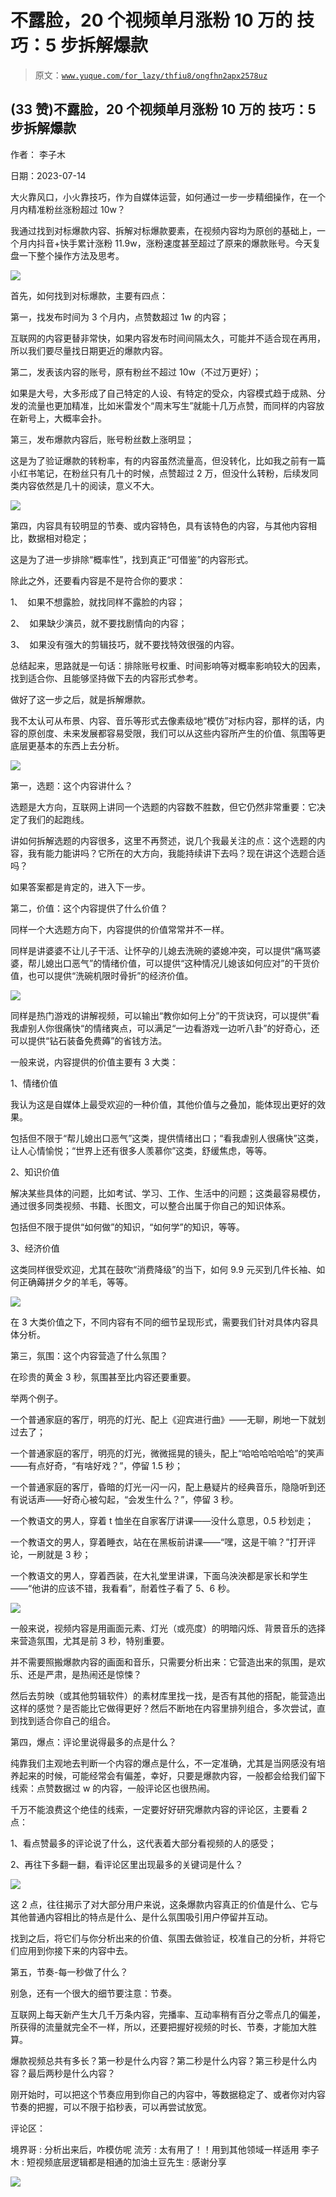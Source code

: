 # 不露脸，20 个视频单月涨粉 10 万的 技巧：5 步拆解爆款

> 原文：[`www.yuque.com/for_lazy/thfiu8/ongfhn2apx2578uz`](https://www.yuque.com/for_lazy/thfiu8/ongfhn2apx2578uz)



## (33 赞)不露脸，20 个视频单月涨粉 10 万的 技巧：5 步拆解爆款 

作者： 李子木 

日期：2023-07-14 

大火靠风口，小火靠技巧，作为自媒体运营，如何通过一步一步精细操作，在一个月内精准粉丝涨粉超过 10w？ 

我通过找到对标爆款内容、拆解对标爆款要素，在视频内容均为原创的基础上，一个月内抖音+快手累计涨粉 11.9w，涨粉速度甚至超过了原来的爆款账号。今天复盘一下整个操作方法及思考。 

![](img/c51dee997959ce68b58d1135bcf37ddc.png) 

首先，如何找到对标爆款，主要有四点： 

第一，找发布时间为 3 个月内，点赞数超过 1w 的内容； 

互联网的内容更替非常快，如果内容发布时间间隔太久，可能并不适合现在再用，所以我们要尽量找日期更近的爆款内容。 

第二，发表该内容的账号，原有粉丝不超过 10w（不过万更好）； 

如果是大号，大多形成了自己特定的人设、有特定的受众，内容模式趋于成熟、分发的流量也更加精准，比如米雷发个“周末写生”就能十几万点赞，而同样的内容放在新号上，大概率会扑。 

第三，发布爆款内容后，账号粉丝数上涨明显； 

这是为了验证爆款的转粉率，有的内容虽然流量高，但没转化，比如我之前有一篇小红书笔记，在粉丝只有几十的时候，点赞超过 2 万，但没什么转粉，后续发同类内容依然是几十的阅读，意义不大。 

![](img/9de7dcc43012f7afccbfad8a129a7951.png) 

第四，内容具有较明显的节奏、或内容特色，具有该特色的内容，与其他内容相比，数据相对稳定； 

这是为了进一步排除“概率性”，找到真正“可借鉴”的内容形式。 

除此之外，还要看内容是不是符合你的要求： 

1、  如果不想露脸，就找同样不露脸的内容； 

2、  如果缺少演员，就不要找剧情向的内容； 

3、  如果没有强大的剪辑技巧，就不要找特效很强的内容。 

总结起来，思路就是一句话：排除账号权重、时间影响等对概率影响较大的因素，找到适合你、且能够坚持做下去的内容形式参考。 

做好了这一步之后，就是拆解爆款。 

我不太认可从布景、内容、音乐等形式去像素级地“模仿”对标内容，那样的话，内容的原创度、未来发展都容易受限，我们可以从这些内容所产生的价值、氛围等更底层更基本的东西上去分析。 

![](img/83e3d4c11d6ef7b7483bb39bf76a8ca4.png) 

第一，选题：这个内容讲什么？ 

选题是大方向，互联网上讲同一个选题的内容数不胜数，但它仍然非常重要：它决定了我们的起跑线。 

讲如何拆解选题的内容很多，这里不再赘述，说几个我最关注的点：这个选题的内容，我有能力能讲吗？它所在的大方向，我能持续讲下去吗？现在讲这个选题合适吗？ 

如果答案都是肯定的，进入下一步。 

第二，价值：这个内容提供了什么价值？ 

同样一个大选题方向下，内容提供的价值常常并不一样。 

同样是讲婆婆不让儿子干活、让怀孕的儿媳去洗碗的婆媳冲突，可以提供“痛骂婆婆，帮儿媳出口恶气”的情绪价值，可以提供“这种情况儿媳该如何应对”的干货价值，也可以提供“洗碗机限时骨折”的经济价值。 

![](img/09a5e7ffa32b46396a6c8f3ea22213b1.png) 

同样是热门游戏的讲解视频，可以输出“教你如何上分”的干货诀窍，可以提供”看我虐别人你很痛快“的情绪爽点，可以满足“一边看游戏一边听八卦”的好奇心，还可以提供“钻石装备免费薅”的省钱方法。 

一般来说，内容提供的价值主要有 3 大类： 

1、情绪价值 

我认为这是自媒体上最受欢迎的一种价值，其他价值与之叠加，能体现出更好的效果。 

包括但不限于“帮儿媳出口恶气”这类，提供情绪出口；“看我虐别人很痛快”这类，让人心情愉悦；“世界上还有很多人羡慕你”这类，舒缓焦虑，等等。 

2、知识价值 

解决某些具体的问题，比如考试、学习、工作、生活中的问题；这类最容易模仿，通过很多同类视频、书籍、长图文，可以整合出属于你自己的知识体系。 

包括但不限于提供“如何做”的知识，“如何学”的知识，等等。 

3、经济价值 

这类同样很受欢迎，尤其在鼓吹“消费降级”的当下，如何 9.9 元买到几件长袖、如何正确薅拼夕夕的羊毛，等等。 

![](img/c1003211c5b18ea4b0f76b5c1bf3fdc4.png) 

在 3 大类价值之下，不同内容有不同的细节呈现形式，需要我们针对具体内容具体分析。 

第三，氛围：这个内容营造了什么氛围？ 

在珍贵的黄金 3 秒，氛围甚至比内容还要重要。 

举两个例子。 

一个普通家庭的客厅，明亮的灯光、配上《迎宾进行曲》——无聊，刷地一下就划过去了； 

一个普通家庭的客厅，明亮的灯光，微微摇晃的镜头，配上“哈哈哈哈哈哈”的笑声——有点好奇，“有啥好戏？”，停留 1.5 秒； 

一个普通家庭的客厅，昏暗的灯光一闪一闪，配上悬疑片的经典音乐，隐隐听到还有说话声——好奇心被勾起，“会发生什么？”，停留 3 秒。 

一个教语文的男人，穿着 t 恤坐在自家客厅讲课——没什么意思，0.5 秒划走； 

一个教语文的男人，穿着睡衣，站在在黑板前讲课——“嘿，这是干嘛？”打开评论，一刷就是 3 秒； 

一个教语文的男人，穿着西装，在大礼堂里讲课，下面乌泱泱都是家长和学生——“他讲的应该不错，我看看”，耐着性子看了 5、6 秒。 

![](img/9a82ec9ae239e0a140064dd113d1975f.png) 

一般来说，视频内容是用画面元素、灯光（或亮度）的明暗闪烁、背景音乐的选择来营造氛围，尤其是前 3 秒，特别重要。 

并不需要照搬爆款内容的画面和音乐，只需要分析出来：它营造出来的氛围，是欢乐、还是严肃，是热闹还是惊悚？ 

然后去剪映（或其他剪辑软件）的素材库里找一找，是否有其他的搭配，能营造出这样的感觉？是否能比它做得更好？然后不断地在内容里排列组合，多次尝试，直到找到适合你自己的组合。 

第四，爆点：评论里说得最多的点是什么？ 

纯靠我们主观地去判断一个内容的爆点是什么，不一定准确，尤其是当网感没有培养起来的时候，可能经常会有偏差，幸好，只要是爆款内容，一般都会给我们留下线索：点赞数据过 w 的内容，一般评论区也很热闹。 

千万不能浪费这个绝佳的线索，一定要好好研究爆款内容的评论区，主要看 2 点： 

1、看点赞最多的评论说了什么，这代表着大部分看视频的人的感受； 

2、再往下多翻一翻，看评论区里出现最多的关键词是什么？ 

![](img/095a368201c22db585321f0147ccfef3.png) 

这 2 点，往往揭示了对大部分用户来说，这条爆款内容真正的价值是什么、它与其他普通内容相比的特点是什么、是什么氛围吸引用户停留并互动。 

找到之后，将它们与你分析出来的价值、氛围去做验证，校准自己的分析，并将它们应用到你接下来的内容中去。 

第五，节奏-每一秒做了什么？ 

别急，还有一个很大的细节要注意：节奏。 

互联网上每天新产生大几千万条内容，完播率、互动率稍有百分之零点几的偏差，所获得的流量就完全不一样，所以，还要把握好视频的时长、节奏，才能加大胜算。 

爆款视频总共有多长？第一秒是什么内容？第二秒是什么内容？第三秒是什么内容？最后两秒是什么内容？ 

刚开始时，可以把这个节奏应用到你自己的内容中，等数据稳定了、或者你对内容节奏的把握，可以不限于掐秒表，可以再尝试放宽。 

评论区： 

境界哥 : 分析出来后，咋模仿呢 流芳 : 太有用了！！用到其他领域一样适用 李子木 : 短视频底层逻辑都是相通的加油土豆先生 : 感谢分享 

![](img/894d30a529e7c37bcd3392323c99941c.png)  